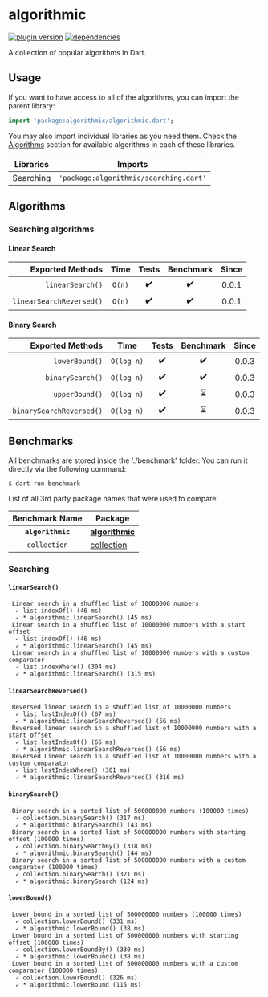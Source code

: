 # algorithmic

[![plugin version](https://img.shields.io/pub/v/algorithmic?label=pub)](https://pub.dev/packages/algorithmic)
[![dependencies](https://img.shields.io/librariesio/release/pub/algorithmic?label=dependencies)](https://github.com/dipu-bd/algorithmic/-/blob/master/pubspec.yaml)

A collection of popular algorithms in Dart.

## Usage

If you want to have access to all of the algorithms, you can import the parent library:

```dart
import 'package:algorithmic/algorithmic.dart';
```

You may also import individual libraries as you need them. Check the [Algorithms](#algorithms) section for available algorithms in each of these libraries.

| Libraries | Imports                                |
| --------- | -------------------------------------- |
| Searching | `'package:algorithmic/searching.dart'` |

## Algorithms

<!-- ⌛ ✔️ ❌ -->

### Searching algorithms

#### Linear Search

|         Exported Methods |  Time  | Tests | Benchmark | Since |
| -----------------------: | :----: | :---: | :-------: | :---: |
|         `linearSearch()` | `O(n)` |  ✔️   |    ✔️     | 0.0.1 |
| `linearSearchReversed()` | `O(n)` |  ✔️   |    ✔️     | 0.0.1 |

#### Binary Search

|         Exported Methods |    Time    | Tests | Benchmark | Since |
| -----------------------: | :--------: | :---: | :-------: | :---: |
|           `lowerBound()` | `O(log n)` |  ✔️   |    ✔️     | 0.0.3 |
|         `binarySearch()` | `O(log n)` |  ✔️   |    ✔️     | 0.0.3 |
|           `upperBound()` | `O(log n)` |  ✔️   |    ⌛     | 0.0.3 |
| `binarySearchReversed()` | `O(log n)` |  ✔️   |    ⌛     | 0.0.3 |

## Benchmarks

All benchmarks are stored inside the './benchmark' folder. You can run it directly via the following command:

```
$ dart run benchmark
```

List of all 3rd party package names that were used to compare:

|  Benchmark Name   | Package                                                 |
| :---------------: | ------------------------------------------------------- |
| **`algorithmic`** | [**algorithmic**](https://pub.dev/packages/algorithmic) |
|   `collection`    | [collection](https://pub.dev/packages/collection)       |

### Searching

#### `linearSearch()`

```
 Linear search in a shuffled list of 10000000 numbers
  ✓ list.indexOf() (46 ms)
  ✓ * algorithmic.linearSearch() (45 ms)
 Linear search in a shuffled list of 10000000 numbers with a start offset
  ✓ list.indexOf() (46 ms)
  ✓ * algorithmic.linearSearch() (45 ms)
 Linear search in a shuffled list of 10000000 numbers with a custom comparator
  ✓ list.indexWhere() (304 ms)
  ✓ * algorithmic.linearSearch() (315 ms)
```

#### `linearSearchReversed()`

```
 Reversed linear search in a shuffled list of 10000000 numbers
  ✓ list.lastIndexOf() (67 ms)
  ✓ * algorithmic.linearSearchReversed() (56 ms)
 Reversed linear search in a shuffled list of 10000000 numbers with a start offset
  ✓ list.lastIndexOf() (66 ms)
  ✓ * algorithmic.linearSearchReversed() (56 ms)
 Reversed Linear search in a shuffled list of 10000000 numbers with a custom comparator
  ✓ list.lastIndexWhere() (301 ms)
  ✓ * algorithmic.linearSearchReversed() (316 ms)
```

#### `binarySearch()`

```
 Binary search in a sorted list of 500000000 numbers (100000 times)
  ✓ collection.binarySearch() (317 ms)
  ✓ * algorithmic.binarySearch() (43 ms)
 Binary search in a sorted list of 500000000 numbers with starting offset (100000 times)
  ✓ collection.binarySearchBy() (318 ms)
  ✓ * algorithmic.binarySearch() (44 ms)
 Binary search in a sorted list of 500000000 numbers with a custom comparator (100000 times)
  ✓ collection.binarySearch() (321 ms)
  ✓ * algorithmic.binarySearch (124 ms)
```

#### `lowerBound()`

```
 Lower bound in a sorted list of 500000000 numbers (100000 times)
  ✓ collection.lowerBound() (331 ms)
  ✓ * algorithmic.lowerBound() (38 ms)
 Lower bound in a sorted list of 500000000 numbers with starting offset (100000 times)
  ✓ collection.lowerBoundBy() (330 ms)
  ✓ * algorithmic.lowerBound() (38 ms)
 Lower bound in a sorted list of 500000000 numbers with a custom comparator (100000 times)
  ✓ collection.lowerBound() (326 ms)
  ✓ * algorithmic.lowerBound (115 ms)
```
